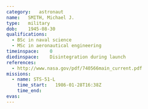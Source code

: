 ```yaml
---
category:	astronaut
name:	SMITH, Michael J.
type:	military
dob:	1945-08-30
qualifications:
  - BSc in naval science
  - MSc in aeronautical engineering
timeinspace:	0
diedinspace:	Disintegration during launch
references:
  - http://www.nasa.gov/pdf/740566main_current.pdf
missions:
  - name: STS-51-L
    time_start:   1986-01-28T16:38Z
    time_end:     
evas:
---
```

